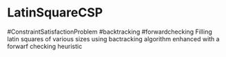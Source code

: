 # LatinSquareCSP
#ConstraintSatisfactionProblem
#backtracking
#forwardchecking
Filling latin squares of various sizes using bactracking algorithm enhanced with a forwarf checking heuristic
